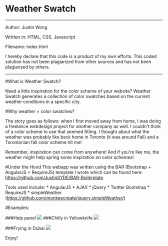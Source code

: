 Weather Swatch
=======

************************************************
Author: Justin Wong

Written in: HTML, CSS, Javascript

Filename: index.html
	
I hereby declare that this code is a product 
of my own efforts. This coded solution has
not been plagiarized from other sources and
has not been plagiarized by others.
************************************************

#What is Weather Swatch?

Need a little inspiration for the color scheme of your website?
Weather Swatch generates a collection of color swatches based on the current weather conditions in a specific city.

#Why weather + color swatches?

The story goes as follows: when I first moved away from home, I was doing a freelance webdesign project for another company as well. I couldn't think of a color scheme to use that seemed fitting. I thought about what the weather was probably like back home in Toronto (it was around Fall) and a Torontonian fall color scheme hit me! 

Remember, inspiration can come from anywhere! 
And if you're like me, the weather might help spring some inspiration on color schemes!

#Under the Hood
This webapp was written using the BAR (Bootstrap + AngularJS + RequireJS) template I wrote which can be found here: https://github.com/JustinSYDE/BAR-Boilerplate.

Tools used include: 
    * AngularJS
    * AJAX
    * jQuery
    * Twitter Bootstrap
    * RequireJS
    * simpleWeather (https://github.com/monkeecreate/jquery.simpleWeather/)
    
#Examples:

###Help panel
![](http://puu.sh/ce8Tx/db1ebc01a2.png)
###Chilly in Yellowknife
![](http://puu.sh/c3efR/4e3a91edd5.png)

###Frying in Dubai
![](http://puu.sh/c3enQ/7100ab11ab.png)

Enjoy!
